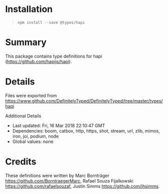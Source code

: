 # Installation
> `npm install --save @types/hapi`

# Summary
This package contains type definitions for hapi (https://github.com/hapijs/hapi).

# Details
Files were exported from https://www.github.com/DefinitelyTyped/DefinitelyTyped/tree/master/types/hapi

Additional Details
 * Last updated: Fri, 16 Mar 2018 22:10:47 GMT
 * Dependencies: boom, catbox, http, https, shot, stream, url, zlib, mimos, iron, joi, podium, node
 * Global values: none

# Credits
These definitions were written by Marc Bornträger <https://github.com/BorntraegerMarc>, Rafael Souza Fijalkowski <https://github.com/rafaelsouzaf>, Justin Simms <https://github.com/jhsimms>.
